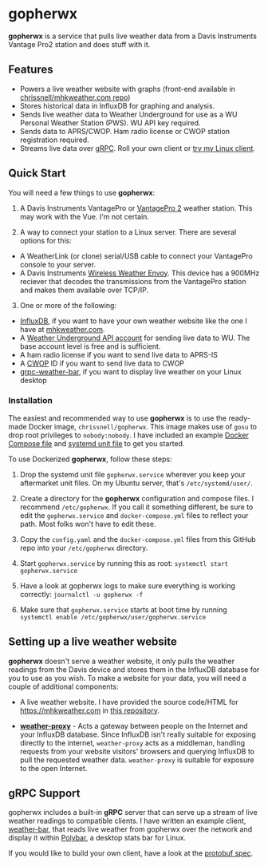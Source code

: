# gopherwx 

**gopherwx** is a service that pulls live weather data from a Davis Instruments Vantage Pro2 station and does stuff with it.  

## Features
* Powers a live weather website with graphs (front-end available in [chrissnell/mhkweather.com repo](https://github.com/chrissnell/mhkweather.com))
* Stores historical data in InfluxDB for graphing and analysis.
* Sends live weather data to Weather Underground for use as a WU Personal Weather Station (PWS).  WU API key required.
* Sends data to APRS/CWOP.  Ham radio license or CWOP station registration required.
* Streams live data over [gRPC](https://grpc.io).  Roll your own client or [try my Linux client](https://github.com/chrissnell/grpc-weather-bar).


## Quick Start
You will need a few things to use **gopherwx**:

1. A Davis Instruments VantagePro or [VantagePro 2](http://www.davisnet.com/product/wireless-vantage-pro2-with-standard-radiation-shield/) weather station.  This may work with the Vue.  I'm not certain.

2. A way to connect your station to a Linux server.  There are several options for this:
  *  A WeatherLink (or clone) serial/USB cable to connect your VantagePro console to your server.
  *  A Davis Instruments [Wireless Weather Envoy](http://www.davisnet.com/product/wireless-weather-envoy/).  This device has a 900MHz reciever that decodes the transmissions from the VantagePro station and makes them available over TCP/IP. 

3. One or more of the following:
  *  [InfluxDB](https://github.com/influxdata/influxdb), if you want to have your own weather website like the one I have at [mhkweather.com](https://mhkweather.com).
  *  A [Weather Underground API account](https://www.wunderground.com/api) for sending live data to WU.   The base account level is free and is sufficient.
  *  A ham radio license if you want to send live data to APRS-IS
  *  A [CWOP](http://wxqa.com/) ID if you want to send live data to CWOP
  *  [grpc-weather-bar](https://github.com/chrissnell/grpc-weather-bar), if you want to display live weather on your Linux desktop

### Installation

The easiest and recommended way to use **gopherwx** is to use the ready-made Docker image, `chrissnell/gopherwx`.  This image makes use of `gosu` to drop root privileges to `nobody:nobody`. I have included an example [Docker Compose file](https://github.com/chrissnell/gopherwx/blob/master/example/docker-compose.yml) and [systemd unit file](https://github.com/chrissnell/gopherwx/blob/master/example/gopherwx.service) to get you started.

To use Dockerized **gopherwx**, follow these steps:

1. Drop the systemd unit file `gopherwx.service` wherever you keep your aftermarket unit files.  On my Ubuntu server, that's `/etc/systemd/user/`.  

2. Create a directory for the **gopherwx** configuration and compose files.  I recommend `/etc/gopherwx`.  If you call it something different, be sure to edit the `gopherwx.service` and `docker-compose.yml` files to reflect your path.  Most folks won't have to edit these.

3. Copy the `config.yaml` and the `docker-compose.yml` files from this GitHub repo into your `/etc/gopherwx` directory.

4. Start `gopherwx.service` by running this as root:  `systemctl start gopherwx.service`

5. Have a look at gopherwx logs to make sure everything is working correctly: `journalctl -u gopherwx -f`

6. Make sure that `gopherwx.service` starts at boot time by running `systemctl enable /etc/gopherwx/user/gopherwx.service`

## Setting up a live weather website

**gopherwx** doesn't serve a weather website, it only pulls the weather readings from the Davis device and stores them in the InfluxDB database for you to use as you wish.  To make a website for your data, you will need a couple of additional components:

* A live weather website.  I have provided the source code/HTML for https://mhkweather.com in [this repository](https://github.com/chrissnell/mhkweather.com).

* [**weather-proxy**](https://github.com/chrissnell/weather-proxy) - Acts a gateway between people on the Internet and your InfluxDB database.  Since InfluxDB isn't really suitable for exposing directly to the internet, `weather-proxy` acts as a middleman, handling requests from your website visitors' browsers and querying InfluxDB to pull the requested weather data.  `weather-proxy` is suitable for exposure to the open Internet.

## gRPC Support

gopherwx includes a built-in **gRPC** server that can serve up a stream of live weather readings to compatible clients.  I have written an example client, [weather-bar](https://github.com/chrissnell/weather-bar), that reads live weather from gopherwx over the network and display it within [Polybar](https://github.com/jaagr/polybar), a desktop stats bar for Linux.  

If you would like to build your own client, have a look at the [protobuf spec](https://github.com/chrissnell/gopherwx/blob/master/protobuf/grpcweather.proto).
